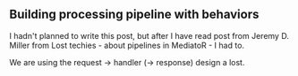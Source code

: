 ## Building processing pipeline with behaviors

I hadn't planned to write this post, but after I have read post from Jeremy D. Miller from Lost techies - about pipelines in MediatoR - I had to.

We are using the request -> handler (-> response) design a lost.  